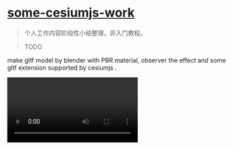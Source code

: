 # [some-cesiumjs-work](https://github.com/yieryi/some-cesiumjs-work)

> 个人工作内容阶段性小结整理，非入门教程。

> TODO 

make gltf model by blender with PBR material, observer the effect and some gltf extension supported  by cesiumjs .

<video src="videos/建模贴大理石、黑金属PBR材质测试cesium支持表现.mp4" loop></video>

